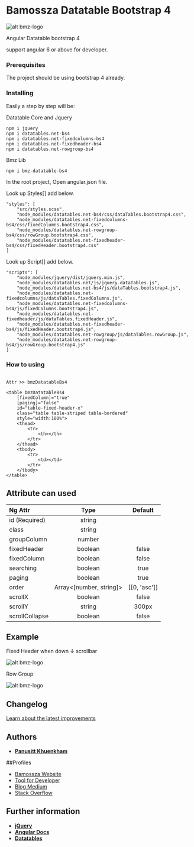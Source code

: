 # Bamossza Datatable Bootstrap 4

![alt bmz-logo](https://tool.bamossza.com/assets/images/logo/m32_.png)

Angular Datatable bootstrap 4 

support angular 6 or above for developer.

### Prerequisites

The project should be using bootstrap 4 already.

### Installing

Easily a step by step will be:

Datatable Core and Jquery
```
npm i jquery
npm i datatables.net-bs4       
npm i datatables.net-fixedcolumns-bs4
npm i datatables.net-fixedheader-bs4
npm i datatables.net-rowgroup-bs4
```

Bmz Lib

```
npm i bmz-datatable-bs4
```

In the root project, Open angular.json file.

Look up Styles[] add below.
```
"styles": [
    "src/styles.scss",
    "node_modules/datatables.net-bs4/css/dataTables.bootstrap4.css",
    "node_modules/datatables.net-fixedcolumns-bs4/css/fixedColumns.bootstrap4.css",
    "node_modules/datatables.net-rowgroup-bs4/css/rowGroup.bootstrap4.css",
    "node_modules/datatables.net-fixedheader-bs4/css/fixedHeader.bootstrap4.css"
]
```

Look up Script[] add below.
```
"scripts": [
    "node_modules/jquery/dist/jquery.min.js",
    "node_modules/datatables.net/js/jquery.dataTables.js",
    "node_modules/datatables.net-bs4/js/dataTables.bootstrap4.js",
    "node_modules/datatables.net-fixedcolumns/js/dataTables.fixedColumns.js",
    "node_modules/datatables.net-fixedcolumns-bs4/js/fixedColumns.bootstrap4.js",
    "node_modules/datatables.net-fixedheader/js/dataTables.fixedHeader.js",
    "node_modules/datatables.net-fixedheader-bs4/js/fixedHeader.bootstrap4.js",
    "node_modules/datatables.net-rowgroup/js/dataTables.rowGroup.js",
    "node_modules/datatables.net-rowgroup-bs4/js/rowGroup.bootstrap4.js"
]
```

### How to using

```

Attr >> bmzDatatableBs4

<table bmzDatatableBs4
    [fixedColumn]="true"
    [paging]="false"
    id="table-fixed-header-x"
    class="table table-striped table-bordered"
    style="width:100%">
    <thead>
        <tr>
            <th></th>
        </tr>
    </thead>
    <tbody>
        <tr>
            <td></td>
        </tr>
    </tbody>
</table>
```

## Attribute can used

| Ng Attr       | Type                      | Default |
| :---          |     :---:                 |   :---:  |
| id (Required) | string                    |         |
| class         | string                    |         |
| groupColumn   | number                    |         |
| fixedHeader   | boolean                   | false   |
| fixedColumn   | boolean                   | false   |
| searching     | boolean                   | true    |
| paging        | boolean                   | true    |
| order         | Array<[number, string]>   | [[0, 'asc']] |
| scrollX       | boolean                   | false   |
| scrollY       | string                    | 300px   |
| scrollCollapse | boolean                  | false   |

## Example

Fixed Header when down ↓ scrollbar 

![alt bmz-logo](https://bamossza.com/static/images/exam-ng-datatable-bs4-1.png)

Row Group

![alt bmz-logo](https://bamossza.com/static/images/exam-ng-datatable-bs4.png)

## Changelog

[Learn about the latest improvements](https://github.com/bamossza/bmz-datatable-bs4/blob/master/CHANGELOG.md)


## Authors

* **[Panusitt Khuenkham](https://github.com/bamossza)**

##Profiles

* [Bamossza Website](https://bamossza.com)
* [Tool for Developer](https://tool.bamossza.com)
* [Blog Medium](https://medium.com/@bamossza)
* [Stack Overflow](https://stackoverflow.com/users/3863070/bamossza)

## Further information

* **[jQuery](https://jquery.com)**
* **[Angular Docs](https://angular.io)**
* **[Datatables](https://datatables.net)**
